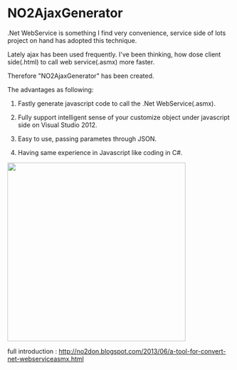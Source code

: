 NO2AjaxGenerator
===================

.Net WebService is something I find very convenience, service side of lots project on hand has adopted this technique.

Lately ajax has been used frequently. I've been thinking, how dose client side(.html) to call web service(.asmx) more faster.

Therefore "NO2AjaxGenerator" has been created.

The advantages as following:

1. Fastly generate javascript code to call the .Net WebService(.asmx).

2. Fully support intelligent sense of your customize object under javascript side on Visual Studio 2012.

3. Easy to use, passing parametes through JSON.

4. Having same experience in Javascript like coding in C#.

<img src='http://lh4.ggpht.com/-Qf2I0IxHUow/Ub68xREQYyI/AAAAAAAAFR0/lQmygBSfglY/2013-06-17_144918_thumb%25255B1%25255D.jpg?imgmax=800' style='width:400px' />

full introduction : <a target='_blank' href='http://no2don.blogspot.com/2013/06/a-tool-for-convert-net-webserviceasmx.html'>http://no2don.blogspot.com/2013/06/a-tool-for-convert-net-webserviceasmx.html</a>
